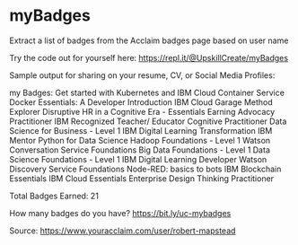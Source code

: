 # myBadges
Extract a list of badges from the Acclaim badges page based on user name

Try the code out for yourself here: https://repl.it/@UpskillCreate/myBadges

Sample output for sharing on your resume, CV, or Social Media Profiles:

my Badges:
Get started with Kubernetes and IBM Cloud Container Service
Docker Essentials: A Developer Introduction
IBM Cloud Garage Method Explorer
Disruptive HR in a Cognitive Era - Essentials
Earning Advocacy Practitioner
IBM Recognized Teacher/ Educator
Cognitive Practitioner
Data Science for Business - Level 1
IBM Digital Learning Transformation
IBM Mentor
Python for Data Science
Hadoop Foundations - Level 1
Watson Conversation Service Foundations
Big Data Foundations - Level 1
Data Science Foundations - Level 1
IBM Digital Learning Developer
Watson Discovery Service Foundations
Node-RED: basics to bots
IBM Blockchain Essentials
IBM Cloud Essentials
Enterprise Design Thinking Practitioner

Total Badges Earned: 21

How many badges do you have?  https://bit.ly/uc-mybadges

Source: https://www.youracclaim.com/user/robert-mapstead
